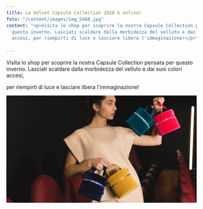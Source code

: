 ```yaml
---
title: La Velvet Capsule Collection 2020 è online!
foto: "/content/images/img_5468.jpg"
content: "<p>Visita lo shop per scoprire la nostra Capsule Collection pensata per
  questo inverno. Lasciati scaldare dalla morbidezza del velluto e dai suoi colori
  accesi, per riempirti di luce e lasciare libera l'immaginazione!</p>"

---
```

Visita lo shop per scoprire la nostra Capsule Collection pensata per questo inverno. Lasciati scaldare dalla morbidezza del velluto e dai suoi colori accesi, 

per riempirti di luce e lasciare libera l'immaginazione!

![](/content/images/img_5043.jpg)